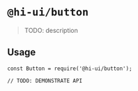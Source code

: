 # `@hi-ui/button`

> TODO: description

## Usage

```
const Button = require('@hi-ui/button');

// TODO: DEMONSTRATE API
```
